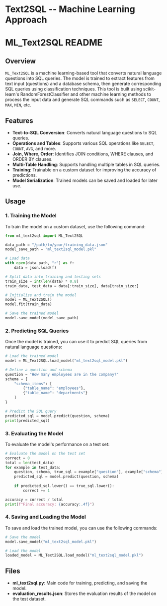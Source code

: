 # Text2SQL -- Machine Learning Approach

# ML_Text2SQL README

## Overview
`ML_Text2SQL` is a machine learning-based tool that converts natural language questions into SQL queries. The model is trained to extract features from text input (questions) and a database schema, then generate corresponding SQL queries using classification techniques. This tool is built using scikit-learn's RandomForestClassifier and other machine learning methods to process the input data and generate SQL commands such as `SELECT`, `COUNT`, `MAX`, `MIN`, etc.

## Features
- **Text-to-SQL Conversion**: Converts natural language questions to SQL queries.
- **Operations and Tables**: Supports various SQL operations like `SELECT`, `COUNT`, `AVG`, and more.
- **Join, Where, Order**: Identifies JOIN conditions, WHERE clauses, and ORDER BY clauses.
- **Multi-Table Handling**: Supports handling multiple tables in SQL queries.
- **Training**: Trainable on a custom dataset for improving the accuracy of predictions.
- **Model Serialization**: Trained models can be saved and loaded for later use.

## Usage

### 1. Training the Model
To train the model on a custom dataset, use the following command:

```python
from ml_text2sql import ML_Text2SQL

data_path = "/path/to/your/training_data.json"
model_save_path = "ml_text2sql_model.pkl"

# Load data
with open(data_path, "r") as f:
    data = json.load(f)

# Split data into training and testing sets
train_size = int(len(data) * 0.8)
train_data, test_data = data[:train_size], data[train_size:]

# Initialize and train the model
model = ML_Text2SQL()
model.fit(train_data)

# Save the trained model
model.save_model(model_save_path)
```

### 2. Predicting SQL Queries
Once the model is trained, you can use it to predict SQL queries from natural language questions:

```python
# Load the trained model
model = ML_Text2SQL.load_model("ml_text2sql_model.pkl")

# Define a question and schema
question = "How many employees are in the company?"
schema = {
    "schema_items": [
        {"table_name": "employees"},
        {"table_name": "departments"}
    ]
}

# Predict the SQL query
predicted_sql = model.predict(question, schema)
print(predicted_sql)
```

### 3. Evaluating the Model
To evaluate the model's performance on a test set:

```python
# Evaluate the model on the test set
correct = 0
total = len(test_data)
for example in test_data:
    question, schema, true_sql = example["question"], example["schema"], example["sql"]
    predicted_sql = model.predict(question, schema)
    
    if predicted_sql.lower() == true_sql.lower():
        correct += 1

accuracy = correct / total
print(f"Final accuracy: {accuracy:.4f}")
```

### 4. Saving and Loading the Model
To save and load the trained model, you can use the following commands:

```python
# Save the model
model.save_model("ml_text2sql_model.pkl")

# Load the model
loaded_model = ML_Text2SQL.load_model("ml_text2sql_model.pkl")
```

## Files
- **ml_text2sql.py**: Main code for training, predicting, and saving the model.
- **evaluation_results.json**: Stores the evaluation results of the model on the test dataset.

